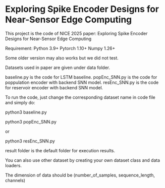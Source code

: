 # Exploring Spike Encoder Designs for Near-Sensor Edge Computing
This project is the code of NICE 2025 paper: Exploring Spike Encoder Designs for Near-Sensor Edge Computing

Requirement:
Python 3.9+
Pytorch 1.10+
Numpy 1.26+

Some older version may also works but we did not test.

Datasets used in paper are given under data folder.

baseline.py is the code for LSTM baseline.
popEnc_SNN.py is the code for poppulation encoder with backend SNN model.
resEnc_SNN.py is the code for reservoir encoder with backend SNN model.

To run the code, just change the corresponding dataset name in code file and simply do:

python3 baseline.py

python3 popEnc_SNN.py

or 

python3 resEnc_SNN.py

result folder is the default folder for execution results.

You can also use other dataset by creating your own dataset class and data loaders.

The dimension of data should be (number_of_samples, sequence_length, channels)

